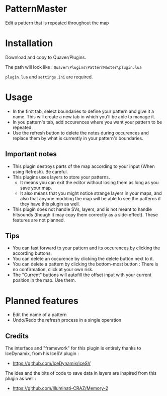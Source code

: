 # PatternMaster

Edit a pattern that is repeated throughout the map

# Installation

Download and copy to Quaver/Plugins.

The path will look like : `Quaver\Plugins\PatternMaster\plugin.lua`

`plugin.lua` and `settings.ini` are required.

# Usage

- In the first tab, select boundaries to define your pattern and give it a name. This will create a new tab in which you'll be able to manage it.
- In you pattern's tab, add occurences where you want your pattern to be repeated.
- Use the refresh button to delete the notes during occurences and replace them by what is currently in your pattern's boundaries.

## Important notes

- This plugin destroys parts of the map according to your input (When using Refresh). Be careful.
- This plugins uses layers to store your patterns. 
    - It means you can exit the editor without losing them as long as you save your map. 
    - It also means that you might notice strange layers in your maps, and also that anyone modding the map will be able to see the patterns if they have this plugin as well.
- This plugin does not handle SVs, layers, and is not meant to handle hitsounds (though it may copy them correctly as a side-effect). These features are not planned.

## Tips

- You can fast forward to your pattern and its occurences by clicking the according buttons.
- You can delete an occurence by clicking the delete button next to it.
- You can delete a pattern by clicking the bottom-most button : There is no confirmation, click at your own risk.
- The "Current" buttons will autofill the offset input with your current position in the map. Use them.

# Planned features

- Edit the name of a pattern
- Undo/Redo the refresh process in a single operation

## Credits

The interface and "framework" for this plugin is entirely thanks to IceDynamix, from his IceSV plugin :
- https://github.com/IceDynamix/iceSV

The idea and the bits of code to save data in layers are inspired from this plugin as well :
- https://github.com/Illuminati-CRAZ/Memory-2
